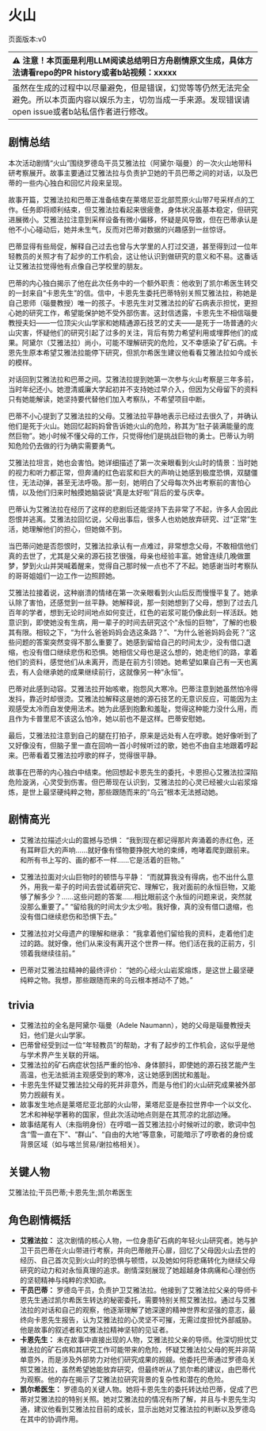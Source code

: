# 火山
页面版本:v0
 

| :warning: 注意！本页面是利用LLM阅读总结明日方舟剧情原文生成，具体方法请看repo的PR history或者b站视频：xxxxx           |
|:----------------------------|
| 虽然在生成的过程中以尽量避免，但是错误，幻觉等等仍然无法完全避免。所以本页面内容以娱乐为主，切勿当成一手来源。发现错误请open issue或者b站私信作者进行修改。|



## 剧情总结
本次活动剧情“火山”围绕罗德岛干员艾雅法拉（阿黛尔·瑙曼）的一次火山地带科研考察展开。故事主要通过艾雅法拉与负责护卫她的干员巴蒂之间的对话，以及巴蒂的一些内心独白和回忆片段来呈现。

故事开篇，艾雅法拉和巴蒂正准备结束在莱塔尼亚北部荒原火山带7号采样点的工作。任务即将顺利结束，但艾雅法拉看起来很疲惫，身体状况虽基本稳定，但研究进展微小。艾雅法拉注意到采样设备有微小偏移，怀疑是风导致，但在巴蒂承认是他不小心碰动后，她并未生气，反而对巴蒂对数据的兴趣感到一丝惊讶。

巴蒂显得有些局促，解释自己过去也曾与大学里的人打过交道，甚至得到过一位年轻教员的关照才有了起步的工作机会，这让他认识到做研究的意义和不易。这番话让艾雅法拉觉得他有点像自己学校里的朋友。

巴蒂的内心独白揭示了他在此次任务中的一个额外职责：他收到了凯尔希医生转交的一封来自“卡恩先生”的信。信中，卡恩先生委托巴蒂特别关照艾雅法拉，称她是自己恩师（瑙曼教授）唯一的孩子。卡恩先生对艾雅法拉的矿石病表示担忧，更担心她的研究工作，希望能保护她不受外部伤害。这封信透露，卡恩先生不相信瑙曼教授夫妇——一位顶尖火山学家和她精通源石技艺的丈夫——是死于一场普通的火山灾害，怀疑他们的研究引起了过多的关注，背后有势力希望利用或埋葬他们的成果。阿黛尔（艾雅法拉）尚小，可能不理解研究的危险，又不幸感染了矿石病。卡恩先生原本希望艾雅法拉能停下研究，但凯尔希医生建议他看看艾雅法拉如今成长的模样。

对话回到艾雅法拉和巴蒂之间。艾雅法拉提到她第一次参与火山考察是三年多前，当时年纪还小。她澄清威廉大学起初并不支持她过早介入，但因为父母留下的资料只有她能解读，她坚持要代替他们加入考察队，不希望项目中断。

巴蒂不小心提到了艾雅法拉的父母。艾雅法拉平静地表示已经过去很久了，并确认他们是死于火山。她回忆起妈妈曾告诉她火山的危险，称其为“肚子装满能量的庞然巨物”。她小时候不懂父母的工作，只觉得他们是挑战巨物的勇士。巴蒂认为明知危险仍去做的行为确实需要勇气。

艾雅法拉坦言，她也会害怕。她详细描述了第一次亲眼看到火山时的情景：当时她的视力和听力都正常，但奔涌的红色岩浆和巨大的声响让她感到极度恐惧，双腿僵住，无法动弹，甚至无法呼吸。那一刻，她明白了父母每次外出考察前的害怕心情，以及他们归来时触摸她脑袋说“真是太好啦”背后的爱与庆幸。

巴蒂认为艾雅法拉在经历了这样的悲剧后还能坚持下去非常了不起，许多人会因此怨恨并逃离。艾雅法拉回忆说，父母出事后，很多人也劝她放弃研究、过“正常”生活，她理解他们的担心，但她做不到。

当巴蒂问她是否怨恨时，艾雅法拉承认有一点难过，非常想念父母，不敢相信他们真的去世了，尤其是父亲的源石技艺很强，母亲也经验丰富。她曾连续几晚做噩梦，梦到火山并哭喊着醒来，觉得自己那时候一点也不了不起。她感谢当时考察队的哥哥姐姐们一边工作一边照顾她。

艾雅法拉接着说，这种崩溃的情绪在第一次亲眼看到火山后反而慢慢平复了。她承认除了害怕，还感觉到一丝平静。她解释说，那一刻她想到了父母，想到了过去几百年的学者，想到无论时间地点如何变迁，红色的岩浆可能仍像此刻一样活跃。她意识到，即使她没有生病，用一辈子的时间去研究这个“永恒的巨物”，了解的也极其有限。相较之下，“为什么爸爸妈妈会选这条路？”、“为什么爸爸妈妈会死？”这些问题的答案突然变得不那么重要了。她感到留给自己的时间太少，没有借口退缩，也没有借口继续悲伤和恐惧。她相信父母也是这么想的，她走他们的路，拿着他们的资料，感觉他们从未离开，而是在前方引领她。她希望如果自己有一天也离去，有人会继承她的成果继续前行，这就像另一种“永恒”。

巴蒂对此感到动容。艾雅法拉开始咳嗽，抱怨风大寒冷。巴蒂注意到她虽然怕冷得发抖，靠近时却很烫。艾雅法拉解释这是她的源石技艺的无意识反应，可能因为主观感受太冷而自发使用法术。她为此感到抱歉和羞耻，觉得这种能力没什么用，而且作为卡普里尼不该这么怕冷，她以前也不是这样。巴蒂安慰她。

最后，艾雅法拉注意到自己的腿在打拍子，原来是远处有人在哼歌。她好像听到了又好像没有，但脑子里一直在回响一首小时候听过的歌，她也不由自主地跟着哼起来。巴蒂看着艾雅法拉哼歌的样子，觉得很平静。

故事在巴蒂的内心独白中结束。他回想起卡恩先生的委托，卡恩担心艾雅法拉深陷危险漩涡，心灵受到伤害。但巴蒂现在认识到，艾雅法拉的心灵已经被火山岩浆熔炼，是世上最坚硬纯粹之物，那些跟随而来的“乌云”根本无法撼动她。
## 剧情高光
- 艾雅法拉描述火山的震撼与恐惧：
“我到现在都记得那片奔涌着的赤红色，还有耳畔巨大的声响......就好像有怪物要挣脱大地的束缚，咆哮着爬到跟前来。 和所有书上写的、画的都不一样......它是活着的巨物。”

- 艾雅法拉面对火山巨物时的顿悟与平静：
“而就算我没有得病，也不出什么意外，用我一辈子的时间去尝试着研究它、理解它，我对面前的永恒巨物，又能够了解多少？......这些问题的答案......相比眼前这个永恒的问题来说，突然就没那么重要了。”
“留给我的时间太少太少啦。我好像，真的没有借口退缩，也没有借口继续悲伤和恐惧下去。”

- 艾雅法拉对父母遗产的理解和继承：
“我拿着他们留给我的资料，走着他们走过的路。就好像，他们从来没有离开这个世界一样。他们活在我的正前方，引领着我继续往前。”

- 巴蒂对艾雅法拉精神的最终评价：
“她的心经火山岩浆熔炼，是这世上最坚硬纯粹之物。我想，那些跟随而来的乌云根本撼动不了她。”
## trivia
- 艾雅法拉的全名是阿黛尔·瑙曼（Adele Naumann），她的父母是瑙曼教授夫妇，他们是火山学家。
- 巴蒂曾经受到过一位“年轻教员”的帮助，才有了起步的工作机会，这似乎是他与学术界产生关联的开端。
- 艾雅法拉的矿石病症状包括严重的怕冷、身体颤抖，即使她的源石技艺能产生高温，也无法抵消主观感受到的寒冷，这让她感到困扰和羞耻。
- 卡恩先生怀疑艾雅法拉父母的死并非意外，而是与他们的火山研究成果被外部势力觊觎有关。
- 故事发生地点是莱塔尼亚北部的火山带，莱塔尼亚是泰拉世界中一个以文化、艺术和神秘学著称的国家，但此次活动地点则是在其荒凉的北部边陲。
- 故事结尾有人（未指明身份）在哼唱一首艾雅法拉小时候听过的歌，歌词中包含“雪一直在下”、“群山”、“自由的大地”等意象，可能暗示了哼歌者的身份或背景区域（如与喀兰贸易/谢拉格相关）。
## 关键人物
艾雅法拉;干员巴蒂;卡恩先生;凯尔希医生
## 角色剧情概括
-   **艾雅法拉：** 这次剧情的核心人物，一位身患矿石病的年轻火山研究者。她与护卫干员巴蒂在火山带进行考察，并向巴蒂敞开心扉，回忆了父母因火山去世的经历、自己首次见到火山时的恐惧与顿悟，以及她如何将悲痛转化为继续父母研究的动力和对永恒真理的追求。剧情深刻展现了她超越身体病痛和心理创伤的坚韧精神与纯粹的求知欲。
-   **干员巴蒂：** 罗德岛干员，负责护卫艾雅法拉。他接到了艾雅法拉父亲的导师卡恩先生通过凯尔希医生转达的秘密委托，需要特别关照艾雅法拉。通过与艾雅法拉的对话和自己的观察，他逐渐理解了她深邃的精神世界和坚强的意志，最终向卡恩先生报告，认为艾雅法拉的心灵坚不可摧，无需过度担忧外部威胁。他是故事的叙述者和艾雅法拉精神坚韧的见证者。
-   **卡恩先生：** 未在故事中直接出现的人物，艾雅法拉父亲的导师。他深切担忧艾雅法拉的矿石病和其研究工作可能带来的危险，怀疑艾雅法拉父母的死并非简单意外，而是涉及外部势力对他们研究成果的觊觎。他委托巴蒂通过罗德岛关照艾雅法拉，虽然希望她能放弃研究，但最终听从了凯尔希的建议，由巴蒂代为观察。他的存在揭示了艾雅法拉研究背景的复杂性和潜在的危险。
-   **凯尔希医生：** 罗德岛的关键人物。她将卡恩先生的委托转达给巴蒂，促成了巴蒂对艾雅法拉的特别关照。她对艾雅法拉的情况有所了解，并且与卡恩先生沟通，建议他看到艾雅法拉目前的成长，显示出她对艾雅法拉的判断以及罗德岛在其中的协调作用。